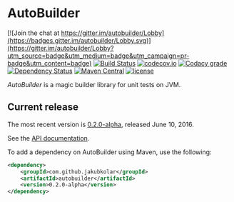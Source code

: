 AutoBuilder
===========

[![Join the chat at https://gitter.im/autobuilder/Lobby](https://badges.gitter.im/autobuilder/Lobby.svg)](https://gitter.im/autobuilder/Lobby?utm_source=badge&utm_medium=badge&utm_campaign=pr-badge&utm_content=badge)
[![Build Status](https://travis-ci.org/jakubkolar/autobuilder.svg?branch=master)](https://travis-ci.org/jakubkolar/autobuilder)
[![codecov.io](https://img.shields.io/codecov/c/github/jakubkolar/autobuilder/master.svg)](https://codecov.io/github/jakubkolar/autobuilder?branch=master)
[![Codacy grade](https://img.shields.io/codacy/grade/8aec5ce63c204412b458cba8a87495df.svg)](https://www.codacy.com/app/koljin/autobuilder?utm_source=github.com&amp;utm_medium=referral&amp;utm_content=jakubkolar/autobuilder&amp;utm_campaign=Badge_Grade)
[![Dependency Status](https://www.versioneye.com/user/projects/5632a06036d0ab00190019f2/badge.svg)](https://www.versioneye.com/user/projects/5632a06036d0ab00190019f2)
[![Maven Central](https://maven-badges.herokuapp.com/maven-central/com.github.jakubkolar/autobuilder/badge.svg)](https://maven-badges.herokuapp.com/maven-central/com.github.jakubkolar/autobuilder)
[![license](https://img.shields.io/github/license/jakubkolar/autobuilder.svg)](http://www.opensource.org/licenses/mit-license.php)

*AutoBuilder* is a magic builder library for unit tests on JVM.

Current release
---------------

The most recent version is [0.2.0-alpha](https://github.com/jakubkolar/autobuilder/releases/tag/v0.2.0-alpha),
released June 10, 2016.

See the [API documentation](http://www.javadoc.io/doc/com.github.jakubkolar/autobuilder/0.2.0-alpha).

To add a dependency on AutoBuilder using Maven, use the following:

```xml
<dependency>
    <groupId>com.github.jakubkolar</groupId>
    <artifactId>autobuilder</artifactId>
    <version>0.2.0-alpha</version>
</dependency>
```
